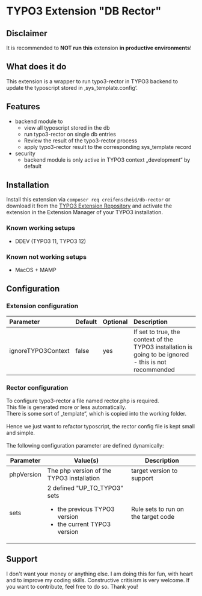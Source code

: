# TYPO3 Extension "DB Rector"

## Disclaimer
It is recommended to **NOT run this** extension **in productive environments**!

## What does it do
This extension is a wrapper to run typo3-rector in TYPO3 backend to update the typoscript stored in ‚sys_template.config‘.

## Features
- backend module to
  - view all typoscript stored in the db
  - run typo3-rector on single db entries
  - Review the result of the typo3-rector process
  - apply typo3-rector result to the corresponding sys_template record
- security
  - backend module is only active in TYPO3 context „development“ by default

## Installation

Install this extension via `composer req creifenscheid/db-rector` or download it from the [TYPO3 Extension Repository](https://extensions.typo3.org/extension/db_rector/) and activate the extension in the Extension Manager of your TYPO3 installation.

### Known working setups

* DDEV (TYPO3 11, TYPO3 12)

### Known not working setups

* MacOS + MAMP

## Configuration
### Extension configuration
| Parameter | Default | Optional | Description                                                                  |
|:----------|:--------|:---------|:-----------------------------------------------------------------------------|
|ignoreTYPO3Context|false|yes| If set to true, the context of the TYPO3 installation is going to be ignored - this is not recommended |

### Rector configuration
To configure typo3-rector a file named rector.php is required.<br>
This file is generated more or less automatically.<br>
There is some sort of „template“, which is copied into the working folder.<br>
<br>
Hence we just want to refactor typoscript, the rector config file is kept small and simple.<br>
<br>
The following configuration parameter are defined dynamically:

| Parameter  | Value(s)                                                                                                   | Description                           |
|------------|------------------------------------------------------------------------------------------------------------|---------------------------------------|
| phpVersion | The php version of the TYPO3 installation                                                                  | target version to support             |
| sets       | 2 defined "UP_TO_TYPO3" sets<ul><li>the previous TYPO3 version</li><li>the current TYPO3 version</li></ul> | Rule sets to run on the target code |

## Support
I don't want your money or anything else.
I am doing this for fun, with heart and to improve my coding skills.
Constructive critisism is very welcome.
If you want to contribute, feel free to do so.
Thank you!
